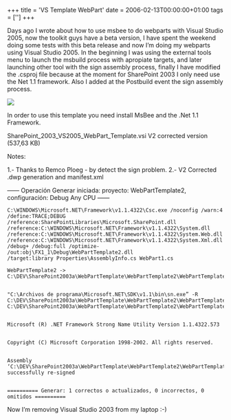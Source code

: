 +++
title = 'VS Template WebPart'
date = 2006-02-13T00:00:00+01:00
tags = ['']
+++

Days ago I wrote about how to use msbee to do webparts with Visual Studio 2005, now the toolkit guys have a beta version, I have spent the weekend doing some tests with this beta release and now I’m doing my webparts using Visual Studio 2005. In the beginning I was using the external tools menu to launch the msbuild process with apropiate targets, and later launching other tool with the sign assembly process, finally I have modified the .csproj file because at the moment for SharePoint 2003 I only need use the Net 1.1 framework. Also I added at the Postbuild event the sign assembly process.

![](/images/Sharepoint/VS2005Template.gif)

In order to use this template you need install MsBee and the .Net 1.1 Framework.


SharePoint_2003_VS2005_WebPart_Template.vsi V2 corrected version (537,63 KB)


Notes:

1.- Thanks to Remco Ploeg - by detect the sign problem.
2.- V2 Corrected .dwp generation and manifest.xml


—— Operación Generar iniciada: proyecto: WebPartTemplate2, configuración: Debug Any CPU ——

```shell	
C:\WINDOWS\Microsoft.NET\Framework\v1.1.4322\Csc.exe /noconfig /warn:4 /define:TRACE;DEBUG /reference:SharePointLibraries\Microsoft.SharePoint.dll
/reference:C:\WINDOWS\Microsoft.NET\Framework\v1.1.4322\System.dll
/reference:C:\WINDOWS\Microsoft.NET\Framework\v1.1.4322\System.Web.dll
/reference:C:\WINDOWS\Microsoft.NET\Framework\v1.1.4322\System.Xml.dll
/debug+ /debug:full /optimize-
/out:obj\FX1_1\Debug\WebPartTemplate2.dll
/target:library Properties\AssemblyInfo.cs WebPart1.cs
```

```shell
WebPartTemplate2 -> C:\DEV\SharePoint2003a\WebPartTemplate\WebPartTemplate2\WebPartTemplate2\bin\FX1_1\Debug\WebPartTemplate2.dll


"C:\Archivos de programa\Microsoft.NET\SDK\v1.1\bin\sn.exe” -R
C:\DEV\SharePoint2003a\WebPartTemplate\WebPartTemplate2\WebPartTemplate2\bin\FX1_1\Debug\WebPartTemplate2.dll C:\DEV\SharePoint2003a\WebPartTemplate\WebPartTemplate2\WebPartTemplate2\Key.snk


Microsoft (R) .NET Framework Strong Name Utility Version 1.1.4322.573


Copyright (C) Microsoft Corporation 1998-2002. All rights reserved.


Assembly ‘C:\DEV\SharePoint2003a\WebPartTemplate\WebPartTemplate2\WebPartTemplate2\bin\FX1_1\Debug\WebPartTemplate2.dll’
successfully re-signed


========== Generar: 1 correctos o actualizados, 0 incorrectos, 0 omitidos ==========
```

Now I’m removing Visual Studio 2003 from my laptop :-)